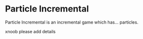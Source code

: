 # Particle Incremental
Particle Incremental is an incremental game which has... particles.

xnoob please add details
